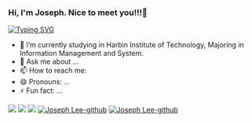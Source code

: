 ### Hi, I'm Joseph. Nice to meet you!!!👋
[![Typing SVG](https://readme-typing-svg.demolab.com/?lines=First+line+of+text;Second+line+of+text)](https://git.io/typing-svg)
- 🔭 I’m currently studying in Harbin Institute of Technology, Majoring in Information Management and System.
- 💬 Ask me about ...
- 📫 How to reach me: 
- 😄 Pronouns: ...
- ⚡ Fun fact: ...

<!--
**JosephLee03/JosephLee03** is a ✨ _special_ ✨ repository because its `README.md` (this file) appears on your GitHub profile.

Here are some ideas to get you started:

- 🔭 I’m currently working on ...
- 🌱 I’m currently learning ...
- 👯 I’m looking to collaborate on ...
- 🤔 I’m looking for help with ...
- 💬 Ask me about ...
- 📫 How to reach me: ...
- 😄 Pronouns: ...
- ⚡ Fun fact: ...
-->


<span > <img src="https://img.shields.io/badge/-HTML5-E34F26?style=flat-square&logo=html5&logoColor=white" /> <img src="https://img.shields.io/badge/-CSS3-1572B6?style=flat-square&logo=css3" /> <img src="https://img.shields.io/badge/-JavaScript-oringe?style=flat-square&logo=javascript" /> </span>
[![Joseph Lee-github](https://github-readme-stats.vercel.app/api?username=JosephLee03)](https://github.com/anuraghazra/github-readme-stats)
[![Joseph Lee-github](https://github-profile-trophy.vercel.app/?username=JosephLee03)](https://github.com/ryo-ma/github-profile-trophy)
